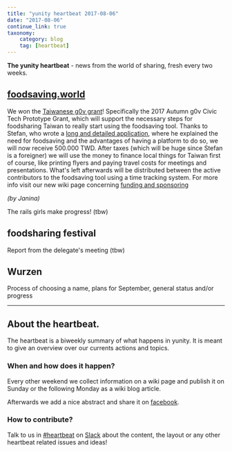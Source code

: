 ```yaml
---
title: "yunity heartbeat 2017-08-06"
date: "2017-08-06"
continue_link: true
taxonomy:
    category: blog
    tag: [heartbeat]
---
```


**The yunity heartbeat** - news from the world of sharing, fresh every two weeks.

## [foodsaving.world](https://foodsaving.world)

We won the [Taiwanese g0v grant](https://grants.g0v.tw/)!
Specifically the 2017 Autumn g0v Civic Tech Prototype Grant, which will support the necessary steps for foodsharing Taiwan to really start using the foodsaving tool. Thanks to Stefan, who wrote a [long and detailed application](https://goo.gl/DykQfV), where he explained the need for foodsaving and the advantages of having a platform to do so, we will now receive 500.000 TWD. After taxes (which will be huge since Stefan is a foreigner) we will use the money to finance local things for Taiwan first of course, like printing flyers and paying travel costs for meetings and presentations. What's left afterwards will be distributed between the active contributors to the foodsaving tool using a time tracking system.
For more info visit our new wiki page concerning [funding and sponsoring](https://yunity.atlassian.net/wiki/spaces/FSINT/pages/92879471/Funding+Sponsorships)

_(by Janina)_

The rails girls make progress!
(tbw)

## foodsharing festival

Report from the delegate's meeting
(tbw)

## Wurzen

Process of choosing a name, plans for September, general status and/or progress

---

## About the heartbeat.

The heartbeat is a biweekly summary of what happens in yunity. It is meant to give an overview over our currents actions and topics.

### When and how does it happen?

Every other weekend we collect information on a wiki page and publish it on Sunday or the following Monday as a wiki blog article.

Afterwards we add a nice abstract and share it on [facebook](https://www.facebook.com/yunity.org/).

### How to contribute?

Talk to us in [#heartbeat](https://yunity.slack.com/messages/heartbeat/) on [Slack](https://slackin.yunity.org) about the content, the layout or any other heartbeat related issues and ideas!
